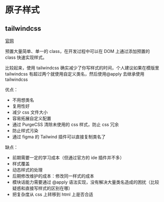 # 原子样式

## tailwindcss

[官网](https://tailwindcss.com)

预置大量简单、单一的 class，在开发过程中可以在 DOM 上通过添加预置的 class 快速实现样式。

比较起来，使用 tailwindcss 确实减少了你写样式的时间，个人建议如果在模版里 tailwindcss 有超过两个就使用自定义类名，然后使用@apply 去继承使用 tailwindcss

优点：

- 不用想类名
- 复用性好
- 减少 css 文件大小
- 容易拓展自定义配置
- 通过 PurgeCSS 清除未使用的 css 样式，防止 css 冗余
- 防止样式污染
- 通过 figma 的 Tailwind 插件可以直接复制类名了

缺点：

- 前期需要一定的学习成本（但通过官方的 ide 插件并不多）
- 样式覆盖
- 动态样式的处理
- 后期修改维护的成本：修改同一样式的成本
- 模块话能力需要通过 @apply 语法实现，没有解决大量类名造成的困扰（比较疑惑和直接写样式的区别在哪）
- 把复杂度从 css 上转移到 html 上是否合适
